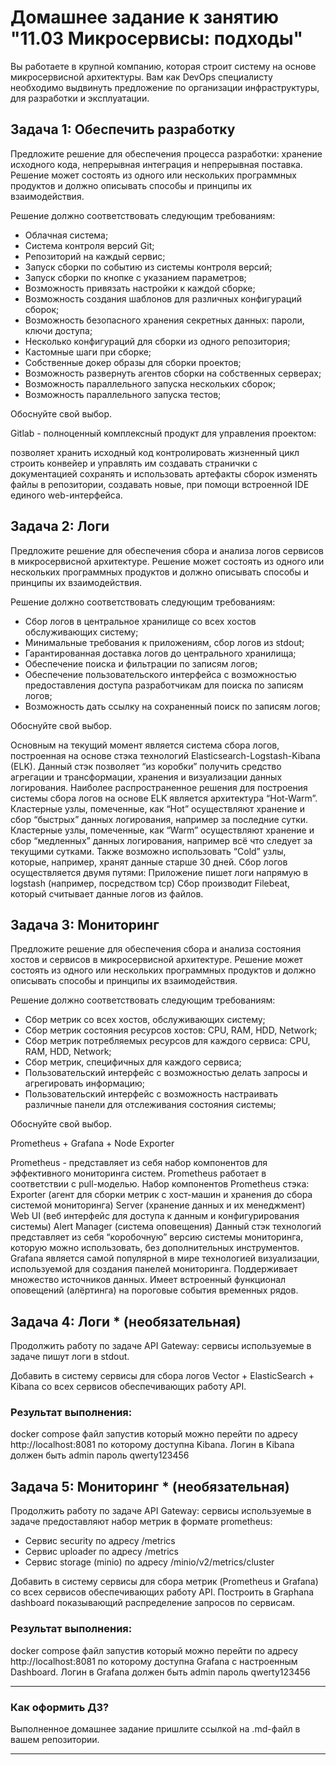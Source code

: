 # Домашнее задание к занятию "11.03 Микросервисы: подходы"

Вы работаете в крупной компанию, которая строит систему на основе микросервисной архитектуры.
Вам как DevOps специалисту необходимо выдвинуть предложение по организации инфраструктуры, для разработки и эксплуатации.


## Задача 1: Обеспечить разработку

Предложите решение для обеспечения процесса разработки: хранение исходного кода, непрерывная интеграция и непрерывная поставка. 
Решение может состоять из одного или нескольких программных продуктов и должно описывать способы и принципы их взаимодействия.

Решение должно соответствовать следующим требованиям:
- Облачная система;
- Система контроля версий Git;
- Репозиторий на каждый сервис;
- Запуск сборки по событию из системы контроля версий;
- Запуск сборки по кнопке с указанием параметров;
- Возможность привязать настройки к каждой сборке;
- Возможность создания шаблонов для различных конфигураций сборок;
- Возможность безопасного хранения секретных данных: пароли, ключи доступа;
- Несколько конфигураций для сборки из одного репозитория;
- Кастомные шаги при сборке;
- Собственные докер образы для сборки проектов;
- Возможность развернуть агентов сборки на собственных серверах;
- Возможность параллельного запуска нескольких сборок;
- Возможность параллельного запуска тестов;

Обоснуйте свой выбор.

Gitlab - полноценный комплексный продукт для управления проектом:

позволяет хранить исходный код
контролировать жизненный цикл
строить конвейер и управлять им
создавать странички с документацией
сохранять и использовать артефакты сборок
изменять файлы в репозитории, создавать новые, при помощи встроенной IDE
единого web-интерфейса.

## Задача 2: Логи

Предложите решение для обеспечения сбора и анализа логов сервисов в микросервисной архитектуре.
Решение может состоять из одного или нескольких программных продуктов и должно описывать способы и принципы их взаимодействия.

Решение должно соответствовать следующим требованиям:
- Сбор логов в центральное хранилище со всех хостов обслуживающих систему;
- Минимальные требования к приложениям, сбор логов из stdout;
- Гарантированная доставка логов до центрального хранилища;
- Обеспечение поиска и фильтрации по записям логов;
- Обеспечение пользовательского интерфейса с возможностью предоставления доступа разработчикам для поиска по записям логов;
- Возможность дать ссылку на сохраненный поиск по записям логов;

Обоснуйте свой выбор.

Основным на текущий момент является система сбора логов, построенная на основе стэка технологий Elasticsearch-Logstash-Kibana (ELK).
Данный стэк позволяет “из коробки” получить средство агрегации и трансформации, хранения и визуализации данных логирования.
Наиболее распространенное решения для построения системы сбора логов на основе ELK является архитектура “Hot-Warm”.
Кластерные узлы, помеченные, как “Hot” осуществляют хранение и сбор “быстрых” данных логирования, например за последние сутки.
Кластерные узлы, помеченные, как “Warm” осуществляют хранение и сбор “медленных” данных логирования, например всё что следует за текущими сутками.
Также возможно использовать “Cold” узлы, которые, например, хранят данные старше 30 дней.
Сбор логов осуществляется двумя путями:
Приложение пишет логи напрямую в logstash (например, посредством tcp)
Сбор производит Filebeat, который считывает данные логов из файлов.

## Задача 3: Мониторинг

Предложите решение для обеспечения сбора и анализа состояния хостов и сервисов в микросервисной архитектуре.
Решение может состоять из одного или нескольких программных продуктов и должно описывать способы и принципы их взаимодействия.

Решение должно соответствовать следующим требованиям:
- Сбор метрик со всех хостов, обслуживающих систему;
- Сбор метрик состояния ресурсов хостов: CPU, RAM, HDD, Network;
- Сбор метрик потребляемых ресурсов для каждого сервиса: CPU, RAM, HDD, Network;
- Сбор метрик, специфичных для каждого сервиса;
- Пользовательский интерфейс с возможностью делать запросы и агрегировать информацию;
- Пользовательский интерфейс с возможность настраивать различные панели для отслеживания состояния системы;

Обоснуйте свой выбор.

Prometheus + Grafana + Node Exporter

Prometheus - представляет из себя набор компонентов для эффективного мониторинга систем.
Prometheus работает в соответствии с pull-моделью.
Набор компонентов Prometheus стэка:
Exporter (агент для сборки метрик с хост-машин и хранения до сбора системой мониторинга)
Server (хранение данных и их менеджмент)
Web UI (веб интерфейс для доступа к данным и конфигурирования системы)
Alert Manager (система оповещения)
Данный стэк технологий представляет из себя “коробочную” версию системы мониторинга, которую можно использовать, без дополнительных инструментов.
Grafana является самой популярной в мире технологией визуализации, используемой для создания панелей мониторинга.
Поддерживает множество источников данных.
Имеет встроенный функционал оповещений (алёртинга) на пороговые события временных рядов.

## Задача 4: Логи * (необязательная)

Продолжить работу по задаче API Gateway: сервисы используемые в задаче пишут логи в stdout. 

Добавить в систему сервисы для сбора логов Vector + ElasticSearch + Kibana со всех сервисов обеспечивающих работу API.

### Результат выполнения: 

docker compose файл запустив который можно перейти по адресу http://localhost:8081 по которому доступна Kibana.
Логин в Kibana должен быть admin пароль qwerty123456


## Задача 5: Мониторинг * (необязательная)

Продолжить работу по задаче API Gateway: сервисы используемые в задаче предоставляют набор метрик в формате prometheus:

- Сервис security по адресу /metrics
- Сервис uploader по адресу /metrics
- Сервис storage (minio) по адресу /minio/v2/metrics/cluster

Добавить в систему сервисы для сбора метрик (Prometheus и Grafana) со всех сервисов обеспечивающих работу API.
Построить в Graphana dashboard показывающий распределение запросов по сервисам.

### Результат выполнения: 

docker compose файл запустив который можно перейти по адресу http://localhost:8081 по которому доступна Grafana с настроенным Dashboard.
Логин в Grafana должен быть admin пароль qwerty123456

---

### Как оформить ДЗ?

Выполненное домашнее задание пришлите ссылкой на .md-файл в вашем репозитории.

---
